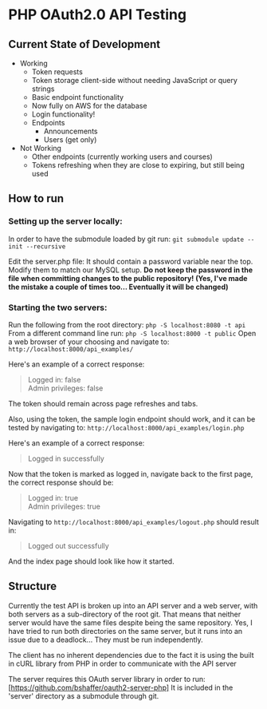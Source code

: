 # PHP OAuth2.0 API Testing

## Current State of Development

 - Working
   - Token requests
   - Token storage client-side without needing JavaScript or query strings
   - Basic endpoint functionality
   - Now fully on AWS for the database
   - Login functionality!
   - Endpoints
     - Announcements
     - Users (get only)
 - Not Working
   - Other endpoints (currently working users and courses)
   - Tokens refreshing when they are close to expiring, but still being used

## How to run

### Setting up the server locally:
In order to have the submodule loaded by git run:
`git submodule update --init --recursive`

Edit the server.php file:  It should contain a password variable near the top.  Modify them to match our MySQL setup. __Do not keep the password in the file when committing changes to the public repository! (Yes, I've made the mistake a couple of times too... Eventually it will be changed)__

### Starting the two servers:
Run the following from the root directory:
`php -S localhost:8080 -t api`
From a different command line run:
`php -S localhost:8000 -t public`
Open a web browser of your choosing and navigate to:
`http://localhost:8000/api_examples/`

Here's an example of a correct response:
> Logged in: false  
> Admin privileges: false

The token should remain across page refreshes and tabs.

Also, using the token, the sample login endpoint should work, and it can be tested by navigating to:
`http://localhost:8000/api_examples/login.php`

Here's an example of a correct response:
> Logged in successfully

Now that the token is marked as logged in, navigate back to the first page, the correct response should be:
> Logged in: true  
> Admin privileges: true

Navigating to `http://localhost:8000/api_examples/logout.php` should result in:
> Logged out successfully

And the index page should look like how it started.

## Structure
Currently the test API is broken up into an API server and a web server, with both servers as a sub-directory of the root git.  That means that neither server would have the same files despite being the same repository.  Yes, I have tried to run both directories on the same server, but it runs into an issue due to a deadlock...  They must be run independently.

The client has no inherent dependencies due to the fact it is using the built in cURL library from PHP in order to communicate with the API server

The server requires this OAuth server library in order to run:
[https://github.com/bshaffer/oauth2-server-php]
It is included in the 'server' directory as a submodule through git.
